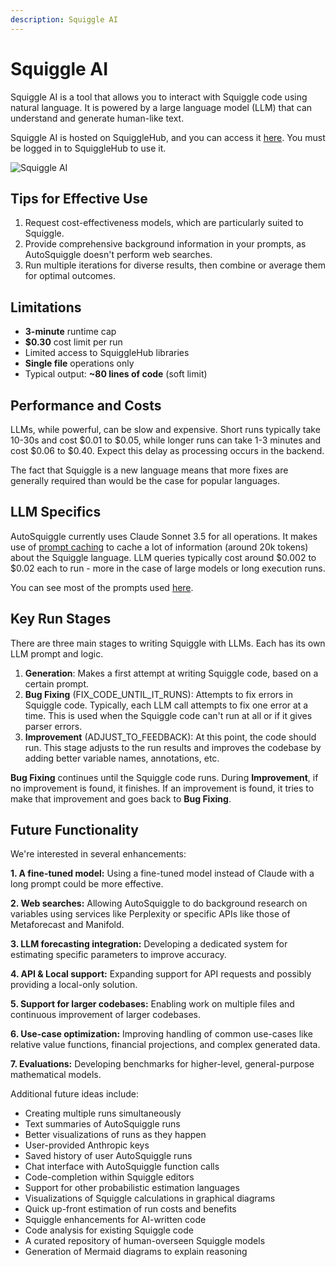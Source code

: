 ```yaml
---
description: Squiggle AI
---
```


# Squiggle AI

Squiggle AI is a tool that allows you to interact with Squiggle code using natural language. It is powered by a large language model (LLM) that can understand and generate human-like text.

Squiggle AI is hosted on SquiggleHub, and you can access it [here](https://squiggle.dev/ai). You must be logged in to SquiggleHub to use it. 

![Squiggle AI](/img/squiggleAI.png)

## Tips for Effective Use

1. Request cost-effectiveness models, which are particularly suited to Squiggle.  
2. Provide comprehensive background information in your prompts, as AutoSquiggle doesn't perform web searches.  
3. Run multiple iterations for diverse results, then combine or average them for optimal outcomes.

## Limitations

* **3-minute** runtime cap  
* **$0.30** cost limit per run  
* Limited access to SquiggleHub libraries  
* **Single file** operations only  
* Typical output: **\~80 lines of code** (soft limit)

## Performance and Costs

LLMs, while powerful, can be slow and expensive. Short runs typically take 10-30s and cost \$0.01 to \$0.05, while longer runs can take 1-3 minutes and cost \$0.06 to \$0.40. Expect this delay as processing occurs in the backend.

The fact that Squiggle is a new language means that more fixes are generally required than would be the case for popular languages.

## LLM Specifics

AutoSquiggle currently uses Claude Sonnet 3.5 for all operations. It makes use of [prompt caching](https://www.anthropic.com/news/prompt-caching) to cache a lot of information (around 20k tokens) about the Squiggle language. LLM queries typically cost around $0.002 to $0.02 each to run \- more in the case of large models or long execution runs. 

You can see most of the prompts used [here](https://github.com/quantified-uncertainty/squiggle/blob/main/packages/llmRunner/src/llmRunner/prompts.ts). 

## Key Run Stages

There are three main stages to writing Squiggle with LLMs. Each has its own LLM prompt and logic.

1. **Generation**: Makes a first attempt at writing Squiggle code, based on a certain prompt.  
2. **Bug Fixing** (FIX\_CODE\_UNTIL\_IT\_RUNS): Attempts to fix errors in Squiggle code. Typically, each LLM call attempts to fix one error at a time. This is used when the Squiggle code can't run at all or if it gives parser errors.  
3. **Improvement** (ADJUST\_TO\_FEEDBACK): At this point, the code should run. This stage adjusts to the run results and improves the codebase by adding better variable names, annotations, etc.

**Bug Fixing** continues until the Squiggle code runs. During **Improvement**, if no improvement is found, it finishes. If an improvement is found, it tries to make that improvement and goes back to **Bug Fixing**.

## Future Functionality

We're interested in several enhancements:

**1\. A fine-tuned model:** Using a fine-tuned model instead of Claude with a long prompt could be more effective.

**2\. Web searches:** Allowing AutoSquiggle to do background research on variables using services like Perplexity or specific APIs like those of Metaforecast and Manifold.

**3\. LLM forecasting integration:** Developing a dedicated system for estimating specific parameters to improve accuracy.

**4\. API & Local support:** Expanding support for API requests and possibly providing a local-only solution.

**5\. Support for larger codebases:** Enabling work on multiple files and continuous improvement of larger codebases.

**6\. Use-case optimization:** Improving handling of common use-cases like relative value functions, financial projections, and complex generated data.

**7\. Evaluations:** Developing benchmarks for higher-level, general-purpose mathematical models.

Additional future ideas include:

* Creating multiple runs simultaneously  
* Text summaries of AutoSquiggle runs  
* Better visualizations of runs as they happen  
* User-provided Anthropic keys  
* Saved history of user AutoSquiggle runs  
* Chat interface with AutoSquiggle function calls  
* Code-completion within Squiggle editors  
* Support for other probabilistic estimation languages  
* Visualizations of Squiggle calculations in graphical diagrams  
* Quick up-front estimation of run costs and benefits  
* Squiggle enhancements for AI-written code  
* Code analysis for existing Squiggle code  
* A curated repository of human-overseen Squiggle models  
* Generation of Mermaid diagrams to explain reasoning

